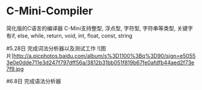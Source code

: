 # C-Mini-Compiler
简化版的C语言的编译器
C-Mini支持整型, 浮点型, 字符型, 字符串等类型, 关键字有if, else, while, return, void, int, float, const, string

#5.28日
  完成词法分析器以及测试工作
  ![图片]http://a.picphotos.baidu.com/album/s%3D1100%3Bq%3D90/sign=e50553e0e0dde711e3d247f797dff56a/3812b31bb051f819b67fe0afdfb44aed2f73e7f9.jpg

#6.8日
  完成语法分析器
